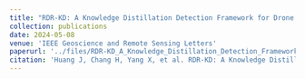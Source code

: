 ```yaml
---
title: "RDR-KD: A Knowledge Distillation Detection Framework for Drone Scenes"
collection: publications
date: 2024-05-08
venue: 'IEEE Geoscience and Remote Sensing Letters'
paperurl: '../files/RDR-KD_A_Knowledge_Distillation_Detection_Framework_for_Drone_Scenes.pdf'
citation: 'Huang J, Chang H, Yang X, et al. RDR-KD: A Knowledge Distillation Detection Framework for Drone Scenes[J]. IEEE Geoscience and Remote Sensing Letters, 2024.'
---
```


